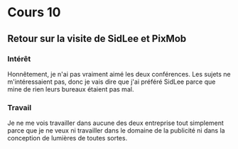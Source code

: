 # Cours 10
## Retour sur la visite de SidLee et PixMob

### Intérêt
Honnêtement, je n'ai pas vraiment aimé les deux conférences. Les sujets ne m'intéressaient pas, donc je vais dire que j'ai préféré SidLee parce que mine de rien leurs bureaux étaient pas mal.

### Travail
Je ne me vois travailler dans aucune des deux entreprise tout simplement parce que je ne veux ni travailler dans le domaine de la publicité ni dans la conception de lumières de toutes sortes.
